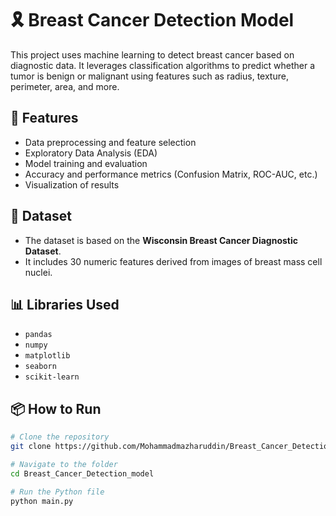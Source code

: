 # 🎗️ Breast Cancer Detection Model

This project uses machine learning to detect breast cancer based on diagnostic data. It leverages classification algorithms to predict whether a tumor is benign or malignant using features such as radius, texture, perimeter, area, and more.

## 🚀 Features

- Data preprocessing and feature selection
- Exploratory Data Analysis (EDA)
- Model training and evaluation
- Accuracy and performance metrics (Confusion Matrix, ROC-AUC, etc.)
- Visualization of results

## 📁 Dataset

- The dataset is based on the **Wisconsin Breast Cancer Diagnostic Dataset**.
- It includes 30 numeric features derived from images of breast mass cell nuclei.

## 📊 Libraries Used

- `pandas`
- `numpy`
- `matplotlib`
- `seaborn`
- `scikit-learn`

## 📦 How to Run

```bash
# Clone the repository
git clone https://github.com/Mohammadmazharuddin/Breast_Cancer_Detection_model.git

# Navigate to the folder
cd Breast_Cancer_Detection_model

# Run the Python file
python main.py
